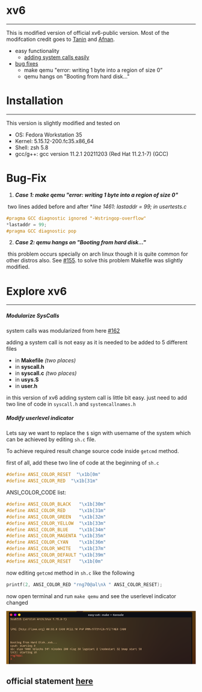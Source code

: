 # xv6

---

This is modified version of official xv6-public version. Most of the modifcation credit goes to [Tanin](https://github.com/rng70) and [Afnan](https://github.com/AfnanCSE98).


*   easy functionality
    *   [adding system calls easily](#modularize-syscalls)
*   [bug fixes](#bug-fix)
    *   make qemu "error: writing 1 byte into a region of size 0”
    *   qemu hangs on "Booting from hard disk..."

# Installation 

---

This version is slightly modified and tested on

*   OS: Fedora Workstation 35
*   Kernel: 5.15.12-200.fc35.x86_64
*   Shell: zsh 5.8
*   gcc/g++: gcc version 11.2.1 20211203 (Red Hat 11.2.1-7) (GCC) 


# Bug-Fix

1.   ***Case 1: make qemu "error: writing 1 byte into a region of size 0"***

​	two lines added before and after **line 1461: *lastaddr = 99; in usertests.c**

```c
#pragma GCC diagnostic ignored "-Wstringop-overflow"
*lastaddr = 99;
#pragma GCC diagnostic pop
```



2.   ***Case 2: qemu hangs on "Booting from hard disk..."***

​	this problem occurs specially on arch linux though it is quite common for other distros also. See [#155](https://github.com/mit-pdos/xv6-public/pull/155). to solve this problem Makefile was slightly modified.

# Explore xv6 

---

##### Modularize SysCalls

system calls was modularized from here [#162](https://github.com/mit-pdos/xv6-public/pull/162)

adding a system call is not easy as it is needed to be added to 5 different files

*   in **Makefile** _(two places)_
*   in **syscall.h**
*   in **syscall.c** _(two places)_
*   in **usys.S**
*   in **user.h**

in this version of xv6 adding system call is little bit easy. just need to add two line of code in `syscall.h` and `systemcallnames.h`



##### Modify userlevel indicator

Lets say we want to replace the `$` sign with username of the system which can be achieved by editing  `sh.c` file. 

To achieve required result change source code inside `getcmd` method.

first of all, add these two line of code at the beginning of `sh.c`

```c
#define ANSI_COLOR_RESET  "\x1b[0m"
#define ANSI_COLOR_RED  "\x1b[31m"
```

ANSI_COLOR_CODE list:

```c
#define ANSI_COLOR_BLACK   "\x1b[30m"
#define ANSI_COLOR_RED     "\x1b[31m"
#define ANSI_COLOR_GREEN   "\x1b[32m"
#define ANSI_COLOR_YELLOW  "\x1b[33m"
#define ANSI_COLOR_BLUE    "\x1b[34m"
#define ANSI_COLOR_MAGENTA "\x1b[35m"
#define ANSI_COLOR_CYAN    "\x1b[36m"
#define ANSI_COLOR_WHITE   "\x1b[37m"
#define ANSI_COLOR_DEFAULT "\x1b[39m"
#define ANSI_COLOR_RESET   "\x1b[0m"
```

now editing `getcmd` method in `sh.c` like the following

```c
printf(2, ANSI_COLOR_RED "rng70@al\nλ " ANSI_COLOR_RESET);
```

now open terminal and run `make qemu` and see the userlevel indicator changed

![image](./images/userlevel.png)



## official statement [here](./README)
